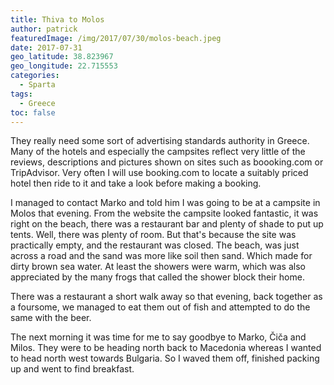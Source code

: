 ```yaml
---
title: Thiva to Molos
author: patrick
featuredImage: /img/2017/07/30/molos-beach.jpeg
date: 2017-07-31
geo_latitude: 38.823967
geo_longitude: 22.715553
categories:
  - Sparta
tags:
  - Greece
toc: false
---
```

They really need some sort of advertising standards authority in Greece. Many of the hotels and especially the campsites reflect very little of the reviews, descriptions and pictures shown on sites such as boooking.com or TripAdvisor. Very often I will use booking.com to locate a suitably priced hotel then ride to it and take a look before making a booking.

<!--more-->

I managed to contact Marko and told him I was going to be at a campsite in Molos that evening. From the website the campsite looked fantastic, it was right on the beach, there was a restaurant bar and plenty of shade to put up tents. Well, there was plenty of room. But that's because the site was practically empty, and the restaurant was closed. The beach, was just across a road and the sand was more like soil then sand. Which made for dirty brown sea water. At least the showers were warm, which was also appreciated by the many frogs that called the shower block their home.

There was a restaurant a short walk away so that evening, back together as a foursome, we managed to eat them out of fish and attempted to do the same with the beer.

The next morning it was time for me to say goodbye to Marko, Čiča and Milos. They were to be heading north back to Macedonia whereas I wanted to head north west towards Bulgaria. So I waved them off, finished packing up and went to find breakfast.
